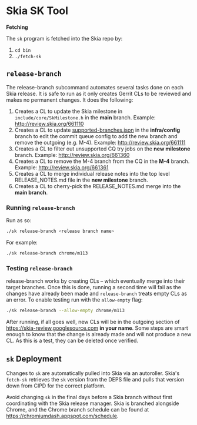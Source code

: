 # Skia SK Tool

**Fetching**

The `sk` program is fetched into the Skia repo by:

1. `cd bin`
2. `./fetch-sk`

## `release-branch`

The release-branch subcommand automates several tasks done on each Skia
release. It is safe to run as it only creates Gerrit CLs to be reviewed and
makes no permanent changes. It does the following:

1. Creates a CL to update the Skia milestone in `include/core/SkMilestone.h` in
   the **main** branch.
   Example: http://review.skia.org/661110
2. Creates a CL to update [supported-branches.json](https://skia.googlesource.com/skia/+/refs/heads/infra/config/supported-branches.json)
   in the **infra/config** branch to edit the commit queue config to add the new
   branch and remove the outgoing (e.g. M-4).
   Example: http://review.skia.org/661111
3. Creates a CL to filter out unsupported CQ try jobs on the **new milestone**
   branch.
   Example: http://review.skia.org/661360
4. Creates a CL to remove the M-4 branch from the CQ in the **M-4** branch.
   Example: http://review.skia.org/661361
5. Creates a CL to merge individual release notes into the top level
   RELEASE_NOTES.md file in the **new milestone** branch.
6. Creates a CL to cherry-pick the RELEASE_NOTES.md merge into the **main
   branch**.

### Running `release-branch`

Run as so:

```sh
./sk release-branch <release branch name>
```

For example:

```sh
./sk release-branch chrome/m113
```

### Testing `release-branch`

release-branch works by creating CLs – which eventually merge into their target
branches. Once this is done, running a second time will fail as the changes
have already been made and `release-branch` treats empty CLs as an error. To
enable testing run with the `allow-empty` flag:

```sh
./sk release-branch --allow-empty chrome/m113
```

After running, if all goes well, new CLs will be in the outgoing section of
https://skia-review.googlesource.com **in your name**. Some steps are smart
enough to know that the change is already made and will not produce a new CL.
As this is a test, they can be deleted once verified.

## `sk` Deployment

Changes to `sk` are automatically pulled into Skia via an autoroller.
Skia's `fetch-sk` retrieves the `sk` version from the DEPS file and pulls that
version down from CIPD for the correct platform.

Avoid changing `sk` in the final days before a Skia branch without first
coordinating with the Skia release manager. Skia is branched alongside Chrome,
and the Chrome branch schedule can be found at
https://chromiumdash.appspot.com/schedule.
